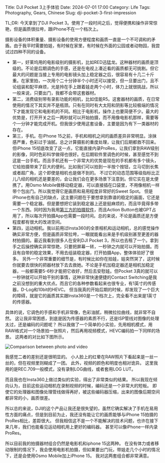Title: DJI Pocket 3上手体验
Date: 2024-07-01 17:00
Category: Life
Tags: Photography, Gears, Chinese
Slug: dji-pocket-3-first-impression

TL;DR: 今天拿到了DJI Pocket 3。使用了一段时间之后，觉得便携和操作非常惊艳，但是画质很拉垮，跟iPhone不在一个档次上。

摄影设备的体积重量、摄影设备的使用方便程度和画质一直是一个不可调和的矛盾。由于我平时需要拍娃，有时候在家里，有时候在外面的公园或者动物园，我尝试过四种不同的设备。

* 第一，好莱坞用的电影级别的摄影机，比如RED迅猛龙。这种器材的画质是顶级的。不论是后期调色的手感，还是在电视上凑近看的画质都无可挑剔。但它最大的问题是当接上专用的电影镜头加上稳定器之后，很容易有十几二十斤重。在家里拍，一次用个二十分钟半个小时还可以接受，但一旦要出门，且不论组装和配平麻烦，光是拎在手上跟着娃走两个小时，体力上就很挑战，所以一般来说，只要出门，我都不会带这套器材。
* 第二，消费级别带有录影功能的相机，比如佳能R5。这套器材的画质，在日常使用的情况下其实并不是瓶颈。只有在同时有大太阳和阴影等比较极端的情况下才能发现它和电影机的不同。相比于电影机，操作上也要简便不少。最大的优势是，打开开关之后一两秒就可以开始拍摄，而不用像电影机那样，需要等个一分钟才能完成开机。但我很少使用这套设备，主要是因为有下一类器材的存在。
* 第三，手机。在iPhone 15之前，手机和相机之间的画质差异非常明显。涂抹感严重，色彩过于油腻。总之计算摄影的重度处理，让我们后期都救不回来。但iPhone 15彻底改变了这一点，它能直接内录ProRes，让我们拿到RAW级别的影像，同时色彩科学做得也很好。在后期软件里调色的时候，甚至感觉不到这是一台手机。而且手机还有一个非常大的优势是现在的手机都有多个镜头，它给拍摄带来了巨大的便利。比如我们可以拍到一半按个按钮，立马切到长焦或者超广角，这个即使是相机也是做不到的。
    不过它的动态范围等级指标比正儿八经的相机还是要差的，会让我们会在更多场景下注意到。但它实在是太便携了。用Osmo Mobile做移动稳定器，可以直接插在口袋里，不用像相机一样带个包出门。所以我觉得它是画质和易用程度非常好的Sweet Spot。
    但是iPhone也有自己的缺点，这主要问题在于要想拿到靠谱的稳定的画面，它还是需要一个稳定器。但是要想把它装到稳定器上还是挺麻烦的，而且毕竟得多带一个东西。同时因为我用[第三方的拍摄软件](/120fps.html)，而且Action Button也被GPT占用了，所以每次开拍摄App也需要一段时间。总的来说，不论是画质还是方便程度都有很大的改进空间。
* 第四，运动相机。我以前用过Insta360的全景相机和运动相机，总的感觉操作确实非常方便，但是画质非常拉垮，一眼就能看出来是手机级别甚至更差的器材拍摄的。最近我看到很多人在安利DJI Pocket 3，所以也去租了一个。拿到手之后操控确实非常惊艳，只要把屏幕一转，一秒钟之内就可以开始拍摄。而且有自带的稳定效果，不用去组装稳定器，打开拍摄App，整体体验好了很多。
    另外一个非常重要的细节是，有时候比如你在拍娃，娃突然哭了，这时候你就要去很快的把器材放下去去救她。不论是手机加稳定器还是相机加稳定器，一般都需要5-6秒才能把它收好，然后去安慰娃。但Pocket 3真的就可以一秒钟就可以开始干别的事情，这种非常快速便捷的Contact Switching是我之前没想到的重大优点。而且它的各种参数看起来也很专业，有1英寸的传感器，D-Log和10bit的HEVC。
    但当我真的开始后期的时候，却发现了一个巨大的障碍，就是它的画质其实跟Insta360是一个档次上，完全看不出来是1英寸的传感器。

具体的说，它调色的手感和手机非常像，色彩油腻，稍微拉拉曲线，就非常不自然。 这让我非常困惑，到底是因为传感器的素质不行，还是ISP管线对图像的处理太过，还是编码的问题呢？ 所以我做了一个简单的小实验，先用相机模式，用RAW格式对一个场景拍一张照片，然后再用视频模式，HEVC编码拍一下同样的场景。 这两者的对比如下图所示。

![Comparison between photo and video](/images/dji-pocket-3-raw-video.jpg)

我感觉二者的差别还是很明显的。 小人脸上的红晕在RAW照片下看起来是一丝一丝的，但在视频里则糊成了一团。 此外，视频的颜色和明度也相对诡异。 这里我用的是REC.709一般模式，没有录制LOG曲线，或者套用LOG LUT。

而且我也在Insta360上做过类似的实验，得出了非常类似的结果。 所以我现在倾向认为，目前这些运动相机在录制视频的时候，编码还是一个非常大的短板。 即使它的处理器和图像处理管线做得再好，被这些编码器压缩，出来的图像后期空间都非常的小，画质很差。

所以总的来说，DJI的这个产品让我还是很失望的，虽然它确实解决了手机在易用性方面的痛点，但是到目前为止，我还没有能让它的画质能够与iPhone 15拍摄的ProRes相比，差距很大。 但我相信这不是一个不能解决的技术问题，也许在接下来几年，我们也能看见运动相机用上更好的编码器。 甚至可以像iPhone一样内录ProRes。

所以目前我的拍摄器材组合仍然是电影机和iphone 15这两种。 在没有体力或者移动限制的情况下，我会使用电影机拍摄，但如果要出门玩，带娃走几个小时的情况下，还是会使用Osmo Mobile加上iPhone 15。 我对这两套组合都非常满意。
